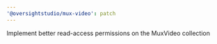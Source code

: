 ```yaml
---
'@oversightstudio/mux-video': patch
---
```


Implement better read-access permissions on the MuxVideo collection
